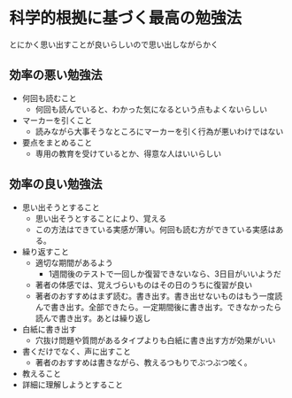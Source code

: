 # 科学的根拠に基づく最高の勉強法

とにかく思い出すことが良いらしいので思い出しながらかく

## 効率の悪い勉強法

- 何回も読むこと
    - 何回も読んでいると、わかった気になるという点もよくないらしい
- マーカーを引くこと
    - 読みながら大事そうなところにマーカーを引く行為が悪いわけではない
- 要点をまとめること
    - 専用の教育を受けているとか、得意な人はいいらしい

## 効率の良い勉強法

- 思い出そうとすること
    - 思い出そうとすることにより、覚える
    - この方法はできている実感が薄い。何回も読む方ができている実感はある。
- 繰り返すこと
    - 適切な期間があるよう
        - 1週間後のテストで一回しか復習できないなら、3日目がいいようだ
    - 著者の体感では、覚えづらいものはその日のうちに復習が良い
    - 著者のおすすめはまず読む。書き出す。書き出せないものはもう一度読んで書き出す。全部できたら。一定期間後に書き出す。できなかったら読んで書き出す。あとは繰り返し
- 白紙に書き出す
    - 穴抜け問題や質問があるタイプよりも白紙に書き出す方が効果がいい
- 書くだけでなく、声に出すこと
    - 著者のおすすめは書きながら、教えるつもりでぶつぶつ呟く。
- 教えること
- 詳細に理解しようとすること
